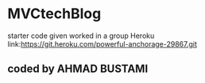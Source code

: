 # MVCtechBlog
starter code given
worked in a group
Heroku link:https://git.heroku.com/powerful-anchorage-29867.git
## coded by AHMAD BUSTAMI ## 

